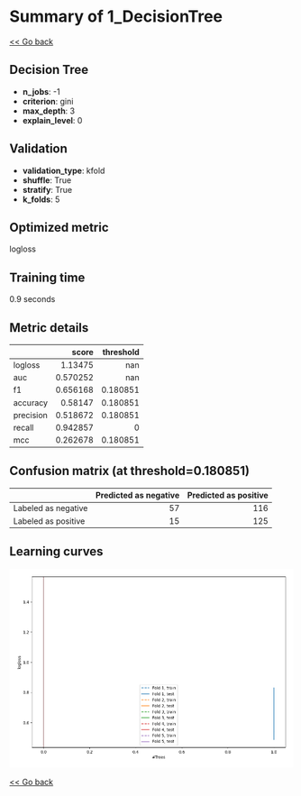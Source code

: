 # Summary of 1_DecisionTree

[<< Go back](../README.md)


## Decision Tree
- **n_jobs**: -1
- **criterion**: gini
- **max_depth**: 3
- **explain_level**: 0

## Validation
 - **validation_type**: kfold
 - **shuffle**: True
 - **stratify**: True
 - **k_folds**: 5

## Optimized metric
logloss

## Training time

0.9 seconds

## Metric details
|           |    score |   threshold |
|:----------|---------:|------------:|
| logloss   | 1.13475  |  nan        |
| auc       | 0.570252 |  nan        |
| f1        | 0.656168 |    0.180851 |
| accuracy  | 0.58147  |    0.180851 |
| precision | 0.518672 |    0.180851 |
| recall    | 0.942857 |    0        |
| mcc       | 0.262678 |    0.180851 |


## Confusion matrix (at threshold=0.180851)
|                     |   Predicted as negative |   Predicted as positive |
|:--------------------|------------------------:|------------------------:|
| Labeled as negative |                      57 |                     116 |
| Labeled as positive |                      15 |                     125 |

## Learning curves
![Learning curves](learning_curves.png)

[<< Go back](../README.md)
